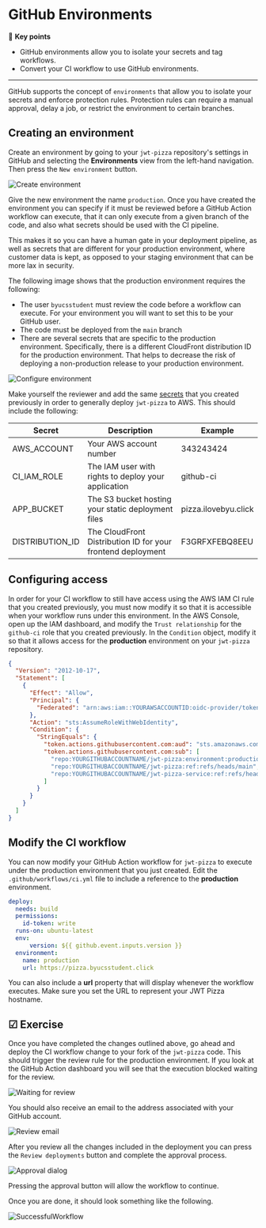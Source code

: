 # GitHub Environments

🔑 **Key points**

- GitHub environments allow you to isolate your secrets and tag workflows.
- Convert your CI workflow to use GitHub environments.

---

GitHub supports the concept of `environments` that allow you to isolate your secrets and enforce protection rules. Protection rules can require a manual approval, delay a job, or restrict the environment to certain branches.

## Creating an environment

Create an environment by going to your `jwt-pizza` repository's settings in GitHub and selecting the **Environments** view from the left-hand navigation. Then press the `New environment` button.

![Create environment](createEnvironment.png)

Give the new environment the name `production`. Once you have created the environment you can specify if it must be reviewed before a GitHub Action workflow can execute, that it can only execute from a given branch of the code, and also what secrets should be used with the CI pipeline.

This makes it so you can have a human gate in your deployment pipeline, as well as secrets that are different for your production environment, where customer data is kept, as opposed to your staging environment that can be more lax in security.

The following image shows that the production environment requires the following:

- The user `byucsstudent` must review the code before a workflow can execute. For your environment you will want to set this to be your GitHub user.
- The code must be deployed from the `main` branch
- There are several secrets that are specific to the production environment. Specifically, there is a different CloudFront distribution ID for the production environment. That helps to decrease the risk of deploying a non-production release to your production environment.

![Configure environment](configureEnvironment.png)

Make yourself the reviewer and add the same [secrets](../awsS3Deployment/awsS3Deployment.md) that you created previously in order to generally deploy `jwt-pizza` to AWS. This should include the following:

| Secret          | Description                                                 | Example              |
| --------------- | ----------------------------------------------------------- | -------------------- |
| AWS_ACCOUNT     | Your AWS account number                                     | 343243424            |
| CI_IAM_ROLE     | The IAM user with rights to deploy your application         | github-ci            |
| APP_BUCKET      | The S3 bucket hosting your static deployment files          | pizza.ilovebyu.click |
| DISTRIBUTION_ID | The CloudFront Distribution ID for your frontend deployment | F3GRFXFEBQ8EEU       |

## Configuring access

In order for your CI workflow to still have access using the AWS IAM CI rule that you created previously, you must now modify it so that it is accessible when your workflow runs under this environment. In the AWS Console, open up the IAM dashboard, and modify the `Trust relationship` for the `github-ci` role that you created previously. In the `Condition` object, modify it so that it allows access for the **production** environment on your `jwt-pizza` repository.

```json
{
  "Version": "2012-10-17",
  "Statement": [
    {
      "Effect": "Allow",
      "Principal": {
        "Federated": "arn:aws:iam::YOURAWSACCOUNTID:oidc-provider/token.actions.githubusercontent.com"
      },
      "Action": "sts:AssumeRoleWithWebIdentity",
      "Condition": {
        "StringEquals": {
          "token.actions.githubusercontent.com:aud": "sts.amazonaws.com",
          "token.actions.githubusercontent.com:sub": [
            "repo:YOURGITHUBACCOUNTNAME/jwt-pizza:environment:production",
            "repo:YOURGITHUBACCOUNTNAME/jwt-pizza:ref:refs/heads/main",
            "repo:YOURGITHUBACCOUNTNAME/jwt-pizza-service:ref:refs/heads/main"
          ]
        }
      }
    }
  ]
}
```

## Modify the CI workflow

You can now modify your GitHub Action workflow for `jwt-pizza` to execute under the production environment that you just created. Edit the `.github/workflows/ci.yml` file to include a reference to the **production** environment.

```yml
deploy:
  needs: build
  permissions:
    id-token: write
  runs-on: ubuntu-latest
  env:
      version: ${{ github.event.inputs.version }}
  environment:
    name: production
    url: https://pizza.byucsstudent.click
```

You can also include a **url** property that will display whenever the workflow executes. Make sure you set the URL to represent your JWT Pizza hostname.

## ☑ Exercise

Once you have completed the changes outlined above, go ahead and deploy the CI workflow change to your fork of the `jwt-pizza` code. This should trigger the review rule for the production environment. If you look at the GitHub Action dashboard you will see that the execution blocked waiting for the review.

![Waiting for review](waitingForReview.png)

You should also receive an email to the address associated with your GitHub account.

![Review email](reviewEmail.png)

After you review all the changes included in the deployment you can press the `Review deployments` button and complete the approval process.

![Approval dialog](approvalDialog.png)

Pressing the approval button will allow the workflow to continue.

Once you are done, it should look something like the following.

![SuccessfulWorkflow](successfulWorkflow.png)
